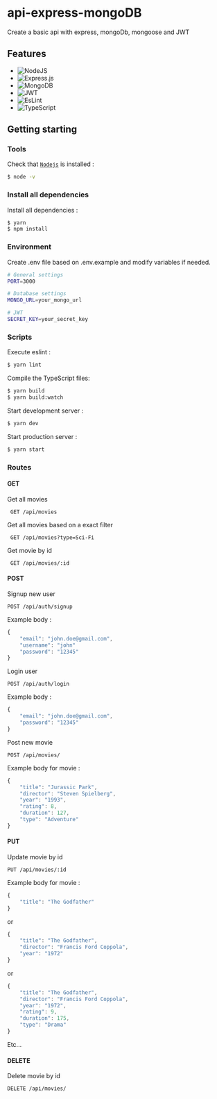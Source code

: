 # api-express-mongoDB

Create a basic api with express, mongoDb, mongoose and JWT

## Features

- ![NodeJS](https://img.shields.io/badge/NODE.JS-black?style=plastic&logo=node.js)
- ![Express.js](https://img.shields.io/badge/EXPRESS.JS-black?style=plastic&logo=express)
- ![MongoDB](https://img.shields.io/badge/MongoDB-black?style=plastic&logo=mongodb)
- ![JWT](https://img.shields.io/badge/JWT-black?style=plastic&logo=JSON%20web%20tokens)
- ![EsLint](https://img.shields.io/badge/ESLint-black?style=plastic&logo=eslint)
- ![TypeScript](https://img.shields.io/badge/typescript-black?style=plastic&logo=typescript)

## Getting starting

### Tools

Check that [`Nodejs`](https://nodejs.org/en/download/) is installed :

```sh
$ node -v
```

### Install all dependencies

Install all dependencies :

```sh
$ yarn
$ npm install
```

### Environment

Create .env file based on .env.example and modify variables if needed.

```sh
# General settings
PORT=3000

# Database settings
MONGO_URL=your_mongo_url

# JWT
SECRET_KEY=your_secret_key
```

### Scripts

Execute eslint :

```sh
$ yarn lint
```

Compile the TypeScript files:

```sh
$ yarn build
$ yarn build:watch
```

Start development server :

```sh
$ yarn dev
```

Start production server :

```sh
$ yarn start
```

### Routes

#### GET

Get all movies

```
 GET /api/movies
```

Get all movies based on a exact filter

```
 GET /api/movies?type=Sci-Fi
```

Get movie by id

```
 GET /api/movies/:id
```

#### POST

Signup new user

```
POST /api/auth/signup
```

Example body :

```javascript
{
    "email": "john.doe@gmail.com",
    "username": "john"
    "password": "12345"
}
```

Login user

```
POST /api/auth/login
```

Example body :

```javascript
{
    "email": "john.doe@gmail.com",
    "password": "12345"
}
```

Post new movie

```
POST /api/movies/
```

Example body for movie :

```javascript
{
    "title": "Jurassic Park",
    "director": "Steven Spielberg",
    "year": "1993",
    "rating": 8,
    "duration": 127,
    "type": "Adventure"
}
```

#### PUT

Update movie by id

```
PUT /api/movies/:id
```

Example body for movie :

```javascript
{
    "title": "The Godfather"
}
```

or

```javascript
{
    "title": "The Godfather",
    "director": "Francis Ford Coppola",
    "year": "1972"
}
```

or

```javascript
{
    "title": "The Godfather",
    "director": "Francis Ford Coppola",
    "year": "1972",
    "rating": 9,
    "duration": 175,
    "type": "Drama"
}
```

Etc...

#### DELETE

Delete movie by id

```
DELETE /api/movies/
```
